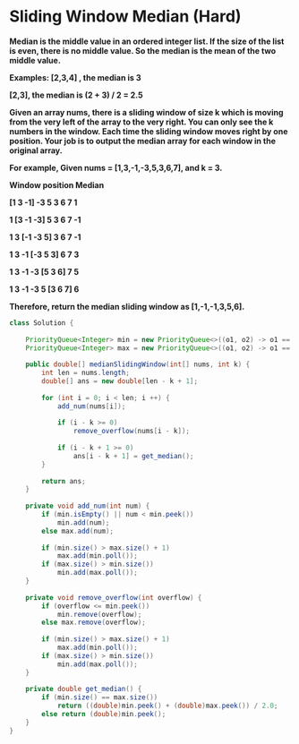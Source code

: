 # Sliding Window Median (Hard)

**Median is the middle value in an ordered integer list. If the size of the list is even, there is no middle value. So the median is the mean of the two middle value.**

**Examples: 
[2,3,4] , the median is 3**

**[2,3], the median is (2 + 3) / 2 = 2.5**

**Given an array nums, there is a sliding window of size k which is moving from the very left of the array to the very right. You can only see the k numbers in the window. Each time the sliding window moves right by one position. Your job is to output the median array for each window in the original array.**

**For example,
Given nums = [1,3,-1,-3,5,3,6,7], and k = 3.**

**Window position                Median**

**[1  3  -1] -3  5  3  6  7       1**

**1 [3  -1  -3] 5  3  6  7       -1**

**1  3 [-1  -3  5] 3  6  7       -1**

**1  3  -1 [-3  5  3] 6  7       3**

**1  3  -1  -3 [5  3  6] 7       5**

**1  3  -1  -3  5 [3  6  7]      6**

**Therefore, return the median sliding window as [1,-1,-1,3,5,6].**

```java
class Solution {
    
    PriorityQueue<Integer> min = new PriorityQueue<>((o1, o2) -> o1 == o2 ? 0 : o1 > o2 ? -1 : 1);
    PriorityQueue<Integer> max = new PriorityQueue<>((o1, o2) -> o1 == o2 ? 0 : o1 > o2 ? 1 : -1);
    
    public double[] medianSlidingWindow(int[] nums, int k) {
        int len = nums.length;
        double[] ans = new double[len - k + 1];
        
        for (int i = 0; i < len; i ++) {
            add_num(nums[i]);
            
            if (i - k >= 0)
                remove_overflow(nums[i - k]);
            
            if (i - k + 1 >= 0)
                ans[i - k + 1] = get_median();
        }
        
        return ans;
    }
    
    private void add_num(int num) {
        if (min.isEmpty() || num < min.peek())
            min.add(num);
        else max.add(num);
        
        if (min.size() > max.size() + 1)
            max.add(min.poll());
        if (max.size() > min.size())
            min.add(max.poll());
    }
    
    private void remove_overflow(int overflow) {
        if (overflow <= min.peek())
            min.remove(overflow);
        else max.remove(overflow);
        
        if (min.size() > max.size() + 1)
            max.add(min.poll());
        if (max.size() > min.size())
            min.add(max.poll());
    }
    
    private double get_median() {
        if (min.size() == max.size())
            return ((double)min.peek() + (double)max.peek()) / 2.0;
        else return (double)min.peek();
    }
}
```

